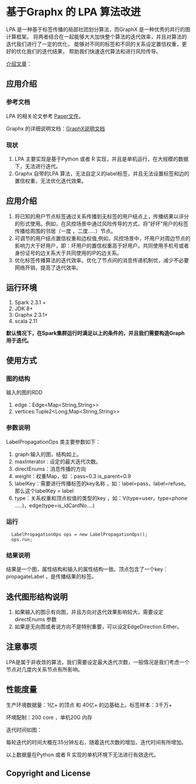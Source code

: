 
# 基于Graphx 的 LPA 算法改进
LPA 是一种基于标签传播的局部社团划分算法，而GraphX 是一种优秀的并行的图计算框架。
将两者结合在一起能够大大加快整个算法的迭代效率，并且对算法的迭代我们进行了一定的优化，
能够对不同的标签和不同的关系设定置信权重，更好的优化我们的迭代结果，
帮助我们快速迭代算法和进行风险传导。

[介绍文章](https://mp.weixin.qq.com/s/JcvPa2EZvk_N4iRD2MQmwg)：




## 应用介绍
### 参考文档
LPA 的相关论文参考 [Paper文件](https://github.com/wuba/LPA-Detector/blob/master/paper/LPA.pdf)。

Graphx 的详细说明文档：[GraphX说明文档](http://spark.apache.org/)

### 现状
1. LPA 主要实现是基于Python 或者 R 实现，并且是单机运行，在大规模的数据下，无法进行迭代。
2. Graphx 自带的LPA 算法，无法自定义的label标签，并且无法设置标签和边的置信权重，无法优化迭代效果。

 
## 应用介绍
1. 将已知的用户节点标签通过关系传播到无标签的用户结点上，传播结果以评分的形式使用。例如，在风控场景中通过风险传导的方式，将”好坏”用户的标签传播给周围的邻居（一度 ，二度.....）节点。
2. 可调节的用户结点置信权重和边权值,例如，风控场景中，坏用户对周边节点的影响力大于好用户，即：坏用户的置信权重高于好用户。共同使用手机号或者身份证号的边关系大于共同使用的IP的边关系。
3. 优化标签传播算法的迭代效率。优化了节点间的消息传递机制优，减少不必要网络开销，提高了迭代效率。

## 运行环境
1. Spark 2.3.1 +
2. JDK 8+
3. Graphx 2.3.1+
4. scala 2.11

**默认情况下，在Spark集群运行时满足以上的条件的，并且我们需要构造Graph 用于迭代。**

## 使用方式
### 图的结构
输入的图的RDD
1. edge：Edge\<Map\<String,String\>\>
2. vertices:Tuple2\<Long,Map\<String,String\>\>
 
### 参数说明
LabelPropagationOps 类主要参数如下：
1. graph:输入的图，结构如上。
2. maxInterator : 设定的最大迭代次数。
3. directEnums：消息传播的方向
4. weight：权重Map，如 ：pass=0.3 is_parent=0.9
5. labelKey：需要进行传播标签的key名称 ，如：label=pass，label=refuse。那么这个labelKey = label
6. type：关系权重和顶点权值的类型的key ，如：V(type=user，type=phone .....)，edge(type=is_idCardNo....)

### 运行
```
  LabelPropagationOps ops = new LabelPropagationOps();
  ops.run;
```
### 结果说明
结果是一个图，属性结构和输入的属性结构一致。顶点包含了一个key：propagateLabel ，是传播结果的标签。


## 迭代图形结构说明
1. 如果输入的图示有向图，并且方向对迭代效果影响较大，需要设定directEnums 参数
2. 如果是无向图或者说方向不是特别重要，可以设定EdgeDirection.Either。

## 注意事项
LPA是属于非收敛的算法，我们需要设定最大迭代次数，一般情况是我们考虑一个节点对几度内关系节点有所影响。


## 性能度量
生产环境数据量：1亿+ 的顶点  和 40亿+ 的边基础上。标签样本：3千万+ 

环境配制：200 core ，单机20G 内存

迭代时间如图：


每轮迭代的时间大概在35分钟左右，随着迭代次数的增加，迭代时间有所增加。


以上数据量在Python 或者 R 实现的单机环境下无法进行有效迭代。

## Copyright and License











 



